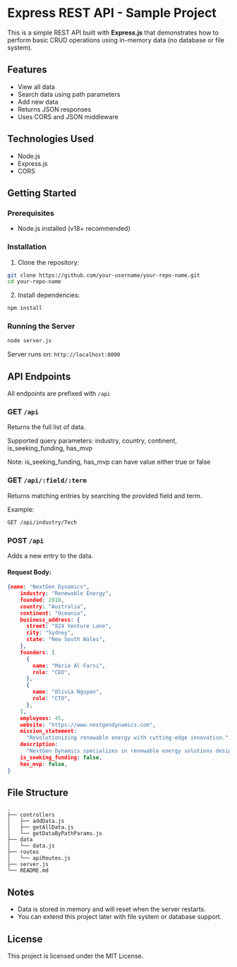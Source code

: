 # Express REST API - Sample Project

This is a simple REST API built with **Express.js** that demonstrates how to perform basic CRUD operations using in-memory data (no database or file system).

## Features

* View all data
* Search data using path parameters
* Add new data
* Returns JSON responses
* Uses CORS and JSON middleware

## Technologies Used

* Node.js
* Express.js
* CORS

## Getting Started

### Prerequisites

* Node.js installed (v18+ recommended)

### Installation

1. Clone the repository:

```bash
git clone https://github.com/your-username/your-repo-name.git
cd your-repo-name
```

2. Install dependencies:

```bash
npm install
```

### Running the Server

```bash
node server.js
```

Server runs on: `http://localhost:8000`

## API Endpoints

All endpoints are prefixed with `/api`

### GET `/api`

Returns the full list of data.

Supported query parameters: industry, country, continent, is_seeking_funding, has_mvp

Note: is_seeking_funding, has_mvp can have value either true or false

### GET `/api/:field/:term`

Returns matching entries by searching the provided field and term.

Example:

```bash
GET /api/industry/Tech
```

### POST `/api`

Adds a new entry to the data.

#### Request Body:

```json
{name: "NextGen Dynamics",
    industry: "Renewable Energy",
    founded: 2018,
    country: "Australia",
    continent: "Oceania",
    business_address: {
      street: "824 Venture Lane",
      city: "Sydney",
      state: "New South Wales",
    },
    founders: [
      {
        name: "Maria Al-Farsi",
        role: "CEO",
      },
      {
        name: "Olivia Nguyen",
        role: "CTO",
      },
    ],
    employees: 45,
    website: "https://www.nextgendynamics.com",
    mission_statement:
      "Revolutionizing renewable energy with cutting-edge innovation.",
    description:
      "NextGen Dynamics specializes in renewable energy solutions designed for the future.",
    is_seeking_funding: false,
    has_mvp: false,
}
```

## File Structure

```
.
├── controllers
│   ├── addData.js
│   ├── getAllData.js
│   └── getDataByPathParams.js
├── data
│   └── data.js
├── routes
│   └── apiRoutes.js
├── server.js
└── README.md
```

## Notes

* Data is stored in memory and will reset when the server restarts.
* You can extend this project later with file system or database support.

## License

This project is licensed under the MIT License.
